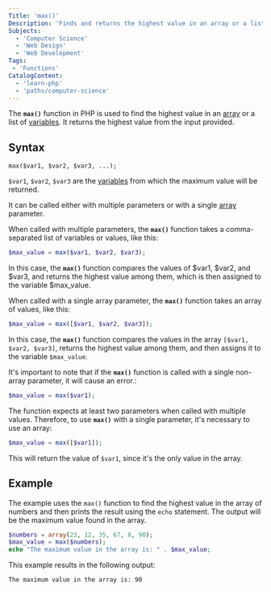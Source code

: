 ```yaml
---
Title: 'max()'
Description: 'Finds and returns the highest value in an array or a list of variables.'
Subjects:
  - 'Computer Science'
  - 'Web Design'
  - 'Web Development'
Tags:
 - 'Functions'
CatalogContent:
  - 'learn-php'
  - 'paths/computer-science'
---
```


The **`max()`** function in PHP is used to find the highest value in an [array](https://www.codecademy.com/resources/docs/php/arrays) or a list of [variables](https://www.codecademy.com/resources/docs/php/variables). It returns the highest value from the input provided.

## Syntax

```pseudo
max($var1, $var2, $var3, ...);
```

`$var1`, `$var2`, `$var3` are the [variables](https://www.codecademy.com/resources/docs/php/variables) from which the maximum value will be returned.

It can be called either with multiple parameters or with a single [array](https://www.codecademy.com/resources/docs/php/array) parameter.

When called with multiple parameters, the **`max()`** function takes a comma-separated list of variables or values, like this:

```php
$max_value = max($var1, $var2, $var3);

```

In this case, the **`max()`** function compares the values of $var1, $var2, and $var3, and returns the highest value among them, which is then assigned to the variable $max_value.

When called with a single array parameter, the **`max()`** function takes an array of values, like this:

```php
$max_value = max([$var1, $var2, $var3]);

```

In this case, the **`max()`** function compares the values in the array `[$var1, $var2, $var3]`, returns the highest value among them, and then assigns it to the variable `$max_value`.

It's important to note that if the **`max()`** function is called with a single non-array parameter, it will cause an error.:

```php
$max_value = max($var1);
```

The function expects at least two parameters when called with multiple values. Therefore, to use **`max()`** with a single parameter, it's necessary to use an array:

```php
$max_value = max([$var1]);
```

This will return the value of `$var1`, since it's the only value in the array.

## Example

The example uses the `max()` function to find the highest value in the array of numbers and then prints the result using the `echo` statement. The output will be the maximum value found in the array.

```php
$numbers = array(23, 12, 35, 67, 8, 90);
$max_value = max($numbers);
echo "The maximum value in the array is: " . $max_value;
```

This example results in the following output:

```shell
The maximum value in the array is: 90
```